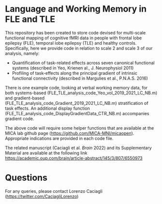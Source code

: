 # Language and Working Memory in FLE and TLE

This repository has been created to store code devised for multi-scale functional mapping of cognitive fMRI data in people with frontal lobe epilepsy (FLE), temporal lobe epilepsy (TLE) and healthy controls. Specifically, here we provide code in relation to scale 2 and scale 3 of our analysis, namely:

- Quantification of task-related effects across seven canonical functional systems (described in Yeo, Krienen al., J. Neurophysiol 2011)
- Profiling of task-effects along the principal gradient of intrinsic functional connectivity (described in Margulies et al., P.N.A.S. 2016)

There is one example code, looking at verbal working memory data, for both systems-based (FLE_TLE_analysis_code_Yeo_vol_2019_2021_LC_NB.m) and gradient-based (FLE_TLE_analysis_code_Gradient_2019_2021_LC_NB.m) stratification of task effects. An additional display function (FLE_TLE_analysis_code_DisplayGradientData_CTR_NB.m) accompanies gradient code.

The above code will require some helper functions that are available at the MICA lab github page (https://github.com/MICA-MNI/micaopen). Appropriate indications are provided in each code file.

The related manuscript (Caciagli et al. _Brain_ 2022) and its Supplementary Material are available at the following link https://academic.oup.com/brain/article-abstract/145/3/807/6550973

# Questions

For any queries, please contact Lorenzo Caciagli (https://twitter.com/CaciagliLorenzo)
